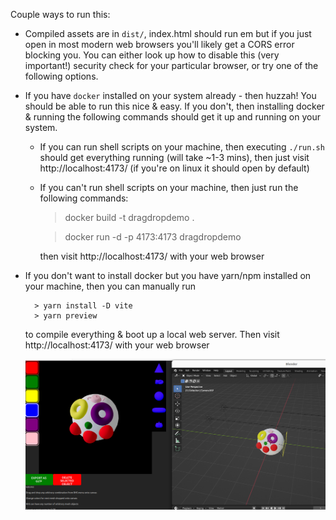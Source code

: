 Couple ways to run this:

- Compiled assets are in `dist/`, index.html should run em but if you just open in most modern web browsers you'll likely get a CORS error blocking you. You can either look up how to disable this (very important!) security check for your particular browser, or try one of the following options.

- If you have `docker` installed on your system already - then huzzah! You should be able to run this nice & easy. If you don't, then installing docker & running the following commands should get it up and running on your system.

  - If you can run shell scripts on your machine, then executing `./run.sh` should get everything running (will take ~1-3 mins), then just visit http://localhost:4173/ (if you're on linux it should open by default)
  - If you can't run shell scripts on your machine, then just run the following commands:

    > docker build -t dragdropdemo .

    > docker run -d -p 4173:4173 dragdropdemo

    then visit http://localhost:4173/ with your web browser

- If you don't want to install docker but you have yarn/npm installed on your machine, then you can manually run

        > yarn install -D vite
        > yarn preview

  to compile everything & boot up a local web server. Then visit http://localhost:4173/ with your web browser

  ![demo](./demo.png)
